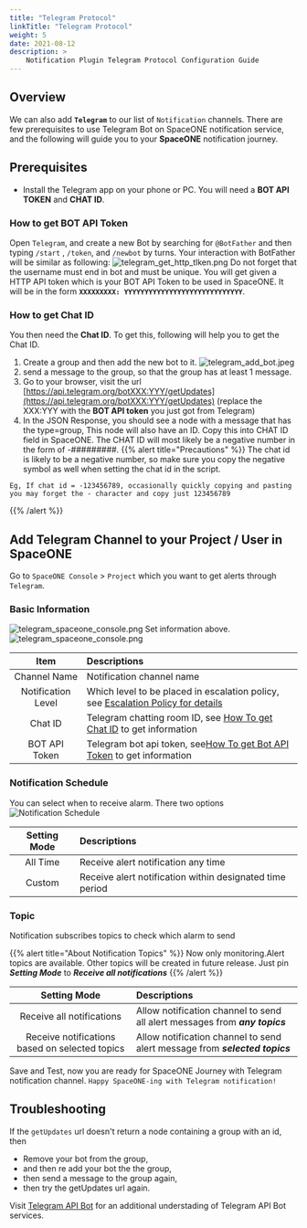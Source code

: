 ```yaml
---
title: "Telegram Protocol"
linkTitle: "Telegram Protocol"
weight: 5
date: 2021-08-12
description: >
    Notification Plugin Telegram Protocol Configuration Guide
---
```


## Overview
We can also add **`Telegram`** to our list of `Notification` channels. There are few prerequisites to use Telegram Bot on SpaceONE notification service, and the following will guide you to your **SpaceONE** notification journey.

## Prerequisites
- Install the Telegram app on your phone or PC.
You will need a **BOT API TOKEN** and **CHAT ID**.
  
### How to get BOT API Token
Open `Telegram`, and create a new Bot by searching for `@BotFather` and then typing `/start` , `/token`, and `/newbot` by turns. Your interaction with BotFather will be similar as following: 
![telegram_get_http_tlken.png](/ko/docs/guides/alert_manager/notification/notification_img/telegram_get_http_tlken.png)
Do not forget that the username must end in bot and must be unique. 
You will get given a HTTP API token which is your BOT API Token to be used in SpaceONE. It will be in the form **`XXXXXXXXX: YYYYYYYYYYYYYYYYYYYYYYYYYYYYY`**.

### How to get Chat ID
You then need the **Chat ID**. To get this, following will help you to get the Chat ID.
1. Create a group and then add the new bot to it.
![telegram_add_bot.jpeg](/ko/docs/guides/alert_manager/notification/notification_img/telegram_add_bot.jpeg) 
2. send a message to the group, so that the group has at least 1 message.
3. Go to your browser, visit the url [https://api.telegram.org/botXXX:YYY/getUpdates](https://api.telegram.org/botXXX:YYY/getUpdates) (replace the XXX:YYY with the **BOT API token** you just got from Telegram)
4. In the JSON Response, you should see a node with a message that has the type=group, This node will also have an ID. Copy this into CHAT ID field in SpaceONE. The CHAT ID will most likely be a negative number in the form of -#########.
{{% alert title="Precautions" %}}
The chat id is likely to be a negative number, so make sure you copy the negative symbol as well when setting the chat id in the script.
   
```
Eg, If chat id = -123456789, occasionally quickly copying and pasting you may forget the - character and copy just 123456789
```
{{% /alert %}}

## Add Telegram Channel to your Project / User in SpaceONE 
Go to `SpaceONE Console` > `Project` which you want to get alerts through `Telegram`.

### Basic Information
![telegram_spaceone_console.png](/ko/docs/guides/alert_manager/notification/notification_img/telegram_spaceone_consol.png)
Set information above.
![telegram_spaceone_console.png](/ko/docs/guides/alert_manager/notification/notification_img/telegram_add_info.png)

|Item|Descriptions|
|:--:|:--|
|Channel Name|Notification channel name|
|Notification Level|Which level to be placed in escalation policy, see [Escalation Policy for details](/docs/guides/admin_guide/monitoring/alert_manager/escalation-policy/)|
|Chat ID| Telegram chatting room ID, see [How To get Chat ID](/ko/docs/guides/alert_manager/notification/protocol_settings/telegram_protocol/#how-to-get-chat-id) to get information|
|BOT API Token| Telegram bot api token, see[How To get Bot API Token](/ko/docs/guides/alert_manager/notification/protocol_settings/telegram_protocol/#how-to-get-bot-api-token) to get information|


### Notification Schedule
You can select when to receive alarm. There two options
![Notification Schedule](/ko/docs/guides/alert_manager/notification/notification_img/notification_img_01.png)

|Setting Mode|Descriptions|
|:--:|:--|
|All Time|Receive alert notification any time|
|Custom|Receive alert notification within designated time period|

### Topic
Notification subscribes topics to check which alarm to send

{{% alert title="About Notification Topics" %}}
Now only monitoring.Alert topics are available. Other topics will be created in future release.
Just pin _**Setting Mode**_ to _**Receive all notifications**_
{{% /alert %}}

|Setting Mode|Descriptions|
|:--:|:--|
|Receive all notifications|Allow notification channel to send all alert messages from _**any topics**_|
|Receive notifications based on selected topics|Allow notification channel to send alert message from _**selected topics**_|

Save and Test, now you are ready for SpaceONE Journey with Telegram notification channel.
`Happy SpaceONE-ing with Telegram notification!`

## Troubleshooting
If the `getUpdates` url doesn't return a node containing a group with an id, then
* Remove your bot from the group,
* and then re add your bot the the group,
* then send a message to the group again,
* then try the getUpdates url again.

Visit [Telegram API Bot](https://core.telegram.org/bots#3-how-do-i-create-a-bot) for an additional understading of Telegram API Bot services. 
